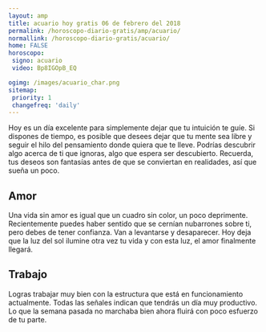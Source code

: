 ```yaml
---
layout: amp
title: acuario hoy gratis 06 de febrero del 2018 
permalink: /horoscopo-diario-gratis/amp/acuario/
normallink: /horoscopo-diario-gratis/acuario/
home: FALSE
horoscopo:
 signo: acuario
 video: Bp8IGOpB_EQ

ogimg: /images/acuario_char.png
sitemap:
 priority: 1
 changefreq: 'daily'
---
```



Hoy es un día excelente para simplemente dejar que tu intuición te guíe. Si dispones de tiempo, es posible que desees dejar que tu mente sea libre y seguir el hilo del pensamiento donde quiera que te lleve. Podrías descubrir algo acerca de ti que ignoras, algo que espera ser descubierto. Recuerda, tus deseos son fantasías antes de que se conviertan en realidades, así que sueña un poco.

## Amor

Una vida sin amor es igual que un cuadro sin color, un poco deprimente. Recientemente puedes haber sentido que se cernían nubarrones sobre ti, pero debes de tener confianza. Van a levantarse y desaparecer. Hoy deja que la luz del sol ilumine otra vez tu vida y con esta luz, el amor finalmente llegará.

## Trabajo

Logras trabajar muy bien con la estructura que está en funcionamiento actualmente. Todas las señales indican que tendrás un día muy productivo. Lo que la semana pasada no marchaba bien ahora fluirá con poco esfuerzo de tu parte.